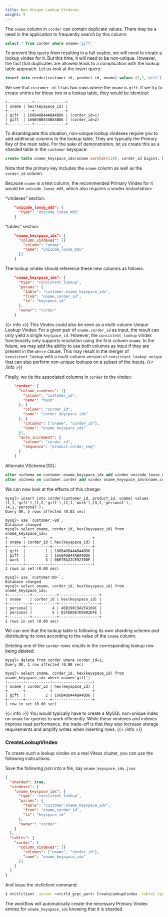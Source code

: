 ```yaml
---
title: Non-Unique Lookup Vindexes
weight: 9
---
```


The `oname` column in `corder` can contain duplicate values. There may be a need in the application to frequently search by this column:

```sql
select * from corder where oname='gift'
```

To prevent this query from resulting in a full scatter, we will need to create a lookup vindex for it. But this time, it will need to be non-unique. However, the fact that duplicates are allowed leads to a complication with the lookup table approach. Let us look at the insert query:

```sql
insert into corder(customer_id, product_id, oname) values (1,1,'gift'),(1,2,'gift'),(2,1,'work'),(3,2,'personal'),(4,1,'personal');
```

We see that `customer_id 1` has two rows where the `oname` is `gift`. If we try to create entries for those two in a lookup table, they would be identical:

```text
+-----------+--------------+
| oname | hex(keyspace_id) |
+-----------+--------------+
| gift  | 166B40B44ABA4BD6 | (corder_id=1)
| gift  | 166B40B44ABA4BD6 | (corder_id=2)
+-----------+--------------+
```

To disambiguate this situation, non-unique lookup vindexes require you to add additional columns to the lookup table. They are typically the Primary Key of the main table. For the sake of demonstration, let us create this as a sharded table in the `customer` keyspace:

```sql
create table oname_keyspace_idx(oname varchar(128), corder_id bigint, keyspace_id varbinary(10), primary key(oname, corder_id));
```

Note that the primary key includes the `oname` column as well as the `corder_id` column.

Because `oname` is a text column, the recommended Primary Vindex for it would be `unicode_loose_md5`, which also requires a vindex instantiation:

“vindexes” section:

```json
    "unicode_loose_md5": {
      "type": "unicode_loose_md5"
    }
```

“tables” section:

```json
    "oname_keyspace_idx": {
      "column_vindexes": [{
        "column": "oname",
        "name": "unicode_loose_md5"
      }]
    }
```

The lookup vindex should reference these new columns as follows:

```json
    "oname_keyspace_idx": {
      "type": "consistent_lookup",
      "params": {
        "table": "customer.oname_keyspace_idx",
        "from": "oname,corder_id",
        "to": "keyspace_id"
      },
      "owner": "corder"
    }
```

{{< info >}}
This Vindex could also be seen as a multi-column Unique Lookup Vindex: For a given pair of `oname,corder_id` as input, the result can only yield a single `keyspace_id`. However, the `consistent_lookup` vindex functionality only supports resolution using the first column `oname`. In the future, we may add the ability to use both columns as input if they are present in the `where` clause. This may result in the merger of `consistent_lookup` with a multi-column version of `consistent_lookup_unique` that can also perform non-unique lookups on a subset of the inputs.
{{< /info >}}

Finally, we tie the associated columns in `corder` to the vindex:

```json
    "corder": {
      "column_vindexes": [{
        "column": "customer_id",
        "name": "hash"
      }, {
        "column": "corder_id",
        "name": "corder_keyspace_idx"
      }, {
        "columns": ["oname", "corder_id"],
        "name": "oname_keyspace_idx"
      }],
      "auto_increment": {
        "column": "corder_id",
        "sequence": "product.corder_seq"
      }
    }
```

Alternate VSchema DDL:

```sql
alter vschema on customer.oname_keyspace_idx add vindex unicode_loose_md5(oname) using unicode_loose_md5;
alter vschema on customer.corder add vindex oname_keyspace_idx(oname,corder_id) using consistent_lookup with owner=`corder`, table=`customer.oname_keyspace_idx`, from=`oname,corder_id`, to=`keyspace_id`;
```

We can now look at the effects of this change:

```text
mysql> insert into corder(customer_id, product_id, oname) values (1,1,'gift'),(1,2,'gift'),(2,1,'work'),(3,2,'personal'),(4,1,'personal');
Query OK, 5 rows affected (0.03 sec)

mysql> use `customer:-80`;
Database changed
mysql> select oname, corder_id, hex(keyspace_id) from oname_keyspace_idx;
+-------+-----------+------------------+
| oname | corder_id | hex(keyspace_id) |
+-------+-----------+------------------+
| gift  |         1 | 166B40B44ABA4BD6 |
| gift  |         2 | 166B40B44ABA4BD6 |
| work  |         3 | 06E7EA22CE92708F |
+-------+-----------+------------------+
3 rows in set (0.00 sec)

mysql> use `customer:80-`;
Database changed
mysql> select oname, corder_id, hex(keyspace_id) from oname_keyspace_idx;
+----------+-----------+------------------+
| oname    | corder_id | hex(keyspace_id) |
+----------+-----------+------------------+
| personal |         4 | 4EB190C9A2FA169C |
| personal |         5 | D2FD8867D50D2DFE |
+----------+-----------+------------------+
2 rows in set (0.00 sec)
```

We can see that the lookup table is following its own sharding scheme and distributing its rows according to the value of the `oname` column.

Deleting one of the `corder` rows results in the corresponding lookup row being deleted:

```text
mysql> delete from corder where corder_id=1;
Query OK, 1 row affected (0.00 sec)

mysql> select oname, corder_id, hex(keyspace_id) from oname_keyspace_idx where oname='gift';
+-------+-----------+------------------+
| oname | corder_id | hex(keyspace_id) |
+-------+-----------+------------------+
| gift  |         2 | 166B40B44ABA4BD6 |
+-------+-----------+------------------+
1 row in set (0.00 sec)
```

{{< info >}}
You would typically have to create a MySQL non-unique index on `oname` for queries to work efficiently. While these vindexes and indexes improve read performance, the trade-off is that they also increase storage requirements and amplify writes when inserting rows.
{{< /info >}}

### CreateLookupVindex

To create such a lookup vindex on a real Vitess cluster, you can use the following instructions:

Save the following json into a file, say `oname_keyspace_idx.json`:

```json
{
  "sharded": true,
  "vindexes": {
    "oname_keyspace_idx": {
      "type": "consistent_lookup",
      "params": {
        "table": "customer.oname_keyspace_idx",
        "from": "oname,corder_id",
        "to": "keyspace_id"
      },
      "owner": "corder"
    }
  },
  "tables": {
    "corder": {
      "column_vindexes": [{
        "columns": ["oname", "corder_id"],
        "name": "oname_keyspace_idx"
      }]
    }
  }
}
```

And issue the vtctlclient command:

```sh
$ vtctlclient -server <vtctld_grpc_port> CreateLookupVindex -tablet_types=REPLICA customer "$(cat oname_keyspace_idx.json)"
```

The workflow will automatically create the necessary Primary Vindex entries for `oname_keyspace_idx` knowing that it is sharded.
